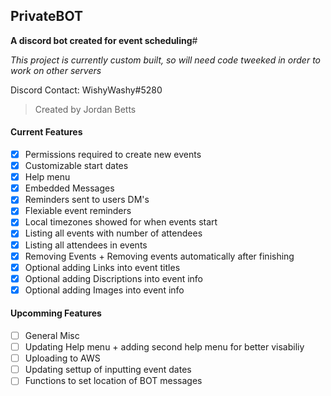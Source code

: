 ## **PrivateBOT**

**A discord bot created for event scheduling**#

*This project is currently custom built, so will need code tweeked in order to work on other servers*

Discord Contact: WishyWashy#5280

> Created by Jordan Betts
#### Current Features 
- [x] Permissions required to create new events 
- [X] Customizable start dates
- [X] Help menu
- [X] Embedded Messages
- [X] Reminders sent to users DM's
- [X] Flexiable event reminders
- [X] Local timezones showed for when events start
- [X] Listing all events with number of attendees
- [X] Listing all attendees in events
- [X] Removing Events + Removing events automatically after finishing
- [X] Optional adding Links into event titles
- [X] Optional adding Discriptions into event info
- [X] Optional adding Images into event info

#### Upcomming Features 
- [ ] General Misc
- [ ] Updating Help menu + adding second help menu for better visabiliy 
- [ ] Uploading to AWS
- [ ] Updating settup of inputting event dates
- [ ] Functions to set location of BOT messages

